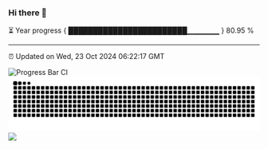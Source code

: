 ### Hi there 👋

⏳ Year progress { ████████████████████████▁▁▁▁▁▁ } 80.95 %

---

⏰ Updated on Wed, 23 Oct 2024 06:22:17 GMT

![Progress Bar CI](https://github.com/liununu/liununu/workflows/Progress%20Bar%20CI/badge.svg)![](https://raw.githubusercontent.com/L1cardo/L1cardo/main/assets/github-contribution-grid-snake.svg)![](https://raw.githubusercontent.com/seesaws/seesaws/main/assets/github-contribution-grid-snake.svg)
